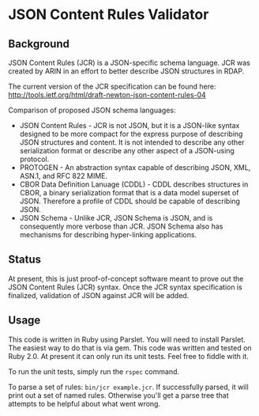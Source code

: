 # JSON Content Rules Validator

## Background

JSON Content Rules (JCR) is a JSON-specific schema language. JCR was created by ARIN in an effort
to better describe JSON structures in RDAP.

The current version of the JCR specification can be found here:
http://tools.ietf.org/html/draft-newton-json-content-rules-04

Comparison of proposed JSON schema languages:

* JSON Content Rules - JCR is not JSON, but it is a JSON-like syntax designed to be more compact
for the express purpose of describing JSON structures and content. It is not intended to describe
any other serialization format or describe any other aspect of a JSON-using protocol.
* PROTOGEN - An abstraction syntax capable of describing JSON, XML, ASN.1, and RFC 822 MIME.
* CBOR Data Definition Lanuage (CDDL) - CDDL describes structures in CBOR, a binary serialization
format that is a data model superset of JSON. Therefore a profile of CDDL should be capable of
describing JSON.
* JSON Schema - Unlike JCR, JSON Schema is JSON, and is consequently more verbose than JCR. JSON
Schema also has mechanisms for describing hyper-linking applications.

## Status

At present, this is just proof-of-concept software meant to prove out the JSON Content Rules (JCR)
syntax. Once the JCR syntax specification is finalized, validation of JSON against JCR will be added.

## Usage

This code is written in Ruby using Parslet. You will need to install Parslet. The easiest way to do
that is via gem. This code was written and tested on Ruby 2.0. At present it can only run its unit
tests. Feel free to fiddle with it.

To run the unit tests, simply run the `rspec` command.

To parse a set of rules: `bin/jcr example.jcr`. If successfully parsed, it will print out a set of
named rules. Otherwise you'll get a parse tree that attempts to be helpful about what went wrong.
